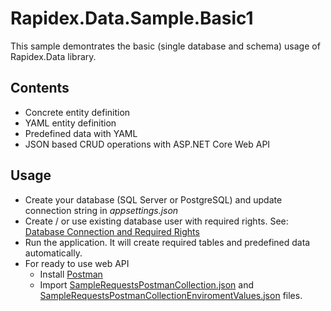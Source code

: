 ﻿# Rapidex.Data.Sample.Basic1

This sample demontrates the basic (single database and schema) usage of Rapidex.Data library.

## Contents

- Concrete entity definition
- YAML entity definition
- Predefined data with YAML
- JSON based CRUD operations with ASP.NET Core Web API

## Usage

- Create your database (SQL Server or PostgreSQL) and update connection string in *appsettings.json*
- Create / or use existing database user with required rights. See: [Database Connection and Required Rights](../docs/DatabaseConnectionAndRequiredRights.md)
- Run the application. It will create required tables and predefined data automatically.
- For ready to use web API
	- Install [Postman](https://www.postman.com/downloads/)
	- Import [SampleRequestsPostmanCollection.json](SampleRequestsPostmanCollection.json) and [SampleRequestsPostmanCollectionEnviromentValues.json](SampleRequestsPostmanCollectionEnviromentValues.json) files.

